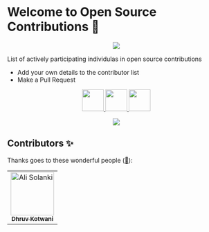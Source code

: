 # Welcome to Open Source Contributions 🍉

<p align="center">
    <a href="https://www.youtube.com/watch?v=v2X51AVgl3o">
        <img src="https://img.youtube.com/vi/v2X51AVgl3o/0.jpg"/>
    </a>
</p>

<p>List of actively participating individulas in open source contributions</p>

- Add your own details to the contributor list
- Make a Pull Request

<p align="center">
    <a href="https://www.linkedin.com/in/dhruv-kotwani-5b9063202/">
        <img height="50" src="https://user-images.githubusercontent.com/46517096/166973395-19676cd8-f8ec-4abf-83ff-da8243505b82.png"/>
    </a>
    <a href="https://github.com/druvkotwani">
        <img height="50" src="https://github.com/druvkotwani/Icons/blob/master/github.png"/>
    </a>
    <a href="https://leetcode.com/druv_kotwani/">
        <img height="50" src="https://github.com/druvkotwani/Icons/blob/master/leetcode.png"/>
    </a>
</p>
  
<p align="center">
  <img src= "https://media.giphy.com/media/3xz2Bw12fe9iyG06v6/giphy.gif">
</p>

## Contributors ✨

Thanks goes to these wonderful people ([:hugs:](https://allcontributors.org/docs/en/emoji-key)):

<!-- ALL-CONTRIBUTORS-LIST:START - Do not remove or modify this section -->
<!-- prettier-ignore-start -->
<!-- markdownlint-disable -->
<table>
    <tbody>
        <tr>
            <td align="center">
                <a href="https://github.com/druvkotwani">
                    <img src="https://avatars.githubusercontent.com/u/96691139?v=4" width="100px;" alt="Ali Solanki"/>
                    <br />
                    <sub><b>Dhruv Kotwani</b></sub>
                </a>
            </td>
        </tr>
    </tbody>
</table>
